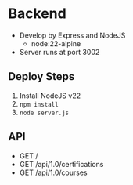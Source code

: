 # Backend

- Develop by Express and NodeJS
  - node:22-alpine
- Server runs at port 3002

## Deploy Steps

1. Install NodeJS v22
2. `npm install`
3. `node server.js`

## API

- GET /
- GET /api/1.0/certifications
- GET /api/1.0/courses
